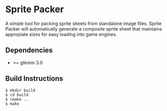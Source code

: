 # Sprite Packer

A simple tool for packing sprite sheets from standalone image files. Sprite Packer will automatically generate a composite sprite sheet that maintains appropiate sizes for easy loading into game engines.

## Dependencies

 * \>= gtkmm 3.0


## Build Instructions

```console
$ mkdir build
$ cd build
$ cmake ..
$ make
```